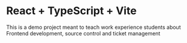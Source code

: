 # React + TypeScript + Vite

This is a demo project meant to teach work experience students about Frontend development, source control and ticket management
